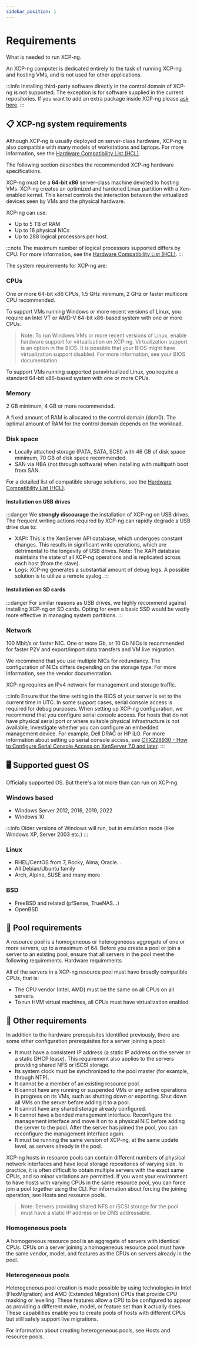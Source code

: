 ```yaml
---
sidebar_position: 1
---
```


# Requirements

What is needed to run XCP-ng.

An XCP-ng computer is dedicated entirely to the task of running XCP-ng and hosting VMs, and is not used for other applications.

:::info
Installing third-party software directly in the control domain of XCP-ng is not supported. The exception is for software supplied in the current repositories. If you want to add an extra package inside XCP-ng please [ask here](https://github.com/xcp-ng/xcp/issues/56).
:::

## 📋 XCP-ng system requirements

Although XCP-ng is usually deployed on server-class hardware, XCP-ng is also compatible with many models of workstations and laptops. For more information, see the [Hardware Compatibility List (HCL)](../../installation/hardware).

The following section describes the recommended XCP-ng hardware specifications.

XCP-ng must be a **64-bit x86** server-class machine devoted to hosting VMs. XCP-ng creates an optimized and hardened Linux partition with a Xen-enabled kernel. This kernel controls the interaction between the virtualized devices seen by VMs and the physical hardware.

XCP-ng can use:

* Up to 5 TB of RAM
* Up to 16 physical NICs
* Up to 288 logical processors per host.

:::note
The maximum number of logical processors supported differs by CPU. For more information, see the [Hardware Compatibility List (HCL)](../../installation/hardware).
:::


The system requirements for XCP-ng are:

### CPUs

One or more 64-bit x86 CPUs, 1.5 GHz minimum, 2 GHz or faster multicore CPU recommended.

To support VMs running Windows or more recent versions of Linux, you require an Intel VT or AMD-V 64-bit x86-based system with one or more CPUs.

> Note: To run Windows VMs or more recent versions of Linux, enable hardware support for virtualization on XCP-ng. Virtualization support is an option in the BIOS. It is possible that your BIOS might have virtualization support disabled. For more information, see your BIOS documentation.

To support VMs running supported paravirtualized Linux, you require a standard 64-bit x86-based system with one or more CPUs.

### Memory

2 GB minimum, 4 GB or more recommended.

A fixed amount of RAM is allocated to the control domain (dom0). The optimal amount of RAM for the control domain depends on the workload.

### Disk space

* Locally attached storage (PATA, SATA, SCSI) with 46 GB of disk space minimum, 70 GB of disk space recommended.
* SAN via HBA (not through software) when installing with multipath boot from SAN.


For a detailed list of compatible storage solutions, see the [Hardware Compatibility List (HCL)](../../installation/hardware).

#### Installation on USB drives

:::danger
We **strongly discourage** the installation of XCP-ng on USB drives. The frequent writing actions required by XCP-ng can rapidly degrade a USB drive due to:
* XAPI: This is the XenServer API database, which undergoes constant changes. This results in significant write operations, which are detrimental to the longevity of USB drives. Note: The XAPI database maintains the state of all XCP-ng operations and is replicated across each host (from the slave).
* Logs: XCP-ng generates a substantial amount of debug logs. A possible solution is to utilize a remote syslog.
:::

#### Installation on SD cards

:::danger
For similar reasons as USB drives, we highly recommend against installing XCP-ng on SD cards. Opting for even a basic SSD would be vastly more effective in managing system partitions.
:::

### Network

100 Mbit/s or faster NIC. One or more Gb, or 10 Gb NICs is recommended for faster P2V and export/import data transfers and VM live migration.

We recommend that you use multiple NICs for redundancy. The configuration of NICs differs depending on the storage type. For more information, see the vendor documentation.

XCP-ng requires an IPv4 network for management and storage traffic.

:::info
Ensure that the time setting in the BIOS of your server is set to the current time in UTC. In some support cases, serial console access is required for debug purposes. When setting up XCP-ng configuration, we recommend that you configure serial console access. For hosts that do not have physical serial port or where suitable physical infrastructure is not available, investigate whether you can configure an embedded management device. For example, Dell DRAC or HP iLO. For more information about setting up serial console access, see [CTX228930 - How to Configure Serial Console Access on XenServer 7.0 and later](https://support.citrix.com/article/CTX228930).
:::

## 🖥️ Supported guest OS

Officially supported OS. But there's a lot more than can run on XCP-ng.

### Windows based

* Windows Server 2012, 2016, 2019, 2022
* Windows 10

:::info
Older versions of Windows will run, but in emulation mode (like Windows XP, Server 2003 etc.)
:::

### Linux

* RHEL/CentOS from 7, Rocky, Alma, Oracle…
* All Debian/Ubuntu family
* Arch, Alpine, SUSE and many more

### BSD

* FreeBSD and related (pfSense, TrueNAS…)
* OpenBSD

## 🎱 Pool requirements

A resource pool is a homogeneous or heterogeneous aggregate of one or more servers, up to a maximum of 64. Before you create a pool or join a server to an existing pool, ensure that all servers in the pool meet the following requirements.
Hardware requirements

All of the servers in a XCP-ng resource pool must have broadly compatible CPUs, that is:

* The CPU vendor (Intel, AMD) must be the same on all CPUs on all servers.
* To run HVM virtual machines, all CPUs must have virtualization enabled.

## 📌 Other requirements

In addition to the hardware prerequisites identified previously, there are some other configuration prerequisites for a server joining a pool:

* It must have a consistent IP address (a static IP address on the server or a static DHCP lease). This requirement also applies to the servers providing shared NFS or iSCSI storage.
* Its system clock must be synchronized to the pool master (for example, through NTP).
* It cannot be a member of an existing resource pool.
* It cannot have any running or suspended VMs or any active operations in progress on its VMs, such as shutting down or exporting. Shut down all VMs on the server before adding it to a pool.
* It cannot have any shared storage already configured.
* It cannot have a bonded management interface. Reconfigure the management interface and move it on to a physical NIC before adding the server to the pool. After the server has joined the pool, you can reconfigure the management interface again.
* It must be running the same version of XCP-ng, at the same update level, as servers already in the pool.

XCP-ng hosts in resource pools can contain different numbers of physical network interfaces and have local storage repositories of varying size. In practice, it is often difficult to obtain multiple servers with the exact same CPUs, and so minor variations are permitted. If you want your environment to have hosts with varying CPUs in the same resource pool, you can force join a pool together using the CLI. For information about forcing the joining operation, see Hosts and resource pools.

> Note: Servers providing shared NFS or iSCSI storage for the pool must have a static IP address or be DNS addressable.

### Homogeneous pools

A homogeneous resource pool is an aggregate of servers with identical CPUs. CPUs on a server joining a homogeneous resource pool must have the same vendor, model, and features as the CPUs on servers already in the pool.

### Heterogeneous pools

Heterogeneous pool creation is made possible by using technologies in Intel (FlexMigration) and AMD (Extended Migration) CPUs that provide CPU masking or levelling. These features allow a CPU to be configured to appear as providing a different make, model, or feature set than it actually does. These capabilities enable you to create pools of hosts with different CPUs but still safely support live migrations.

For information about creating heterogeneous pools, see Hosts and resource pools.

